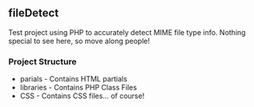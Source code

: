 ## fileDetect
Test project using PHP to accurately detect MIME file type info. Nothing special to see here, so move along people!

### Project Structure
- parials - Contains HTML partials
- libraries - Contains PHP Class Files
- CSS - Contains CSS files... of course!